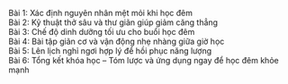 Bài 1: Xác định nguyên nhân mệt mỏi khi học đêm  
Bài 2: Kỹ thuật thở sâu và thư giãn giúp giảm căng thẳng  
Bài 3: Chế độ dinh dưỡng tối ưu cho buổi học đêm  
Bài 4: Bài tập giãn cơ và vận động nhẹ nhàng giữa giờ học  
Bài 5: Lên lịch nghỉ ngơi hợp lý để hồi phục năng lượng  
Bài 6: Tổng kết khóa học – Tóm lược và ứng dụng ngay để học đêm khỏe mạnh